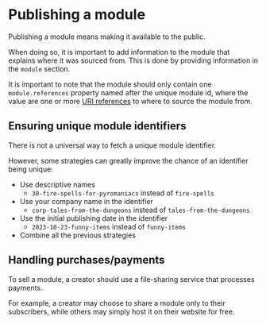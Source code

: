 # Publishing a module

Publishing a module means making it available to the public.

When doing so, it is important to add information to the module that explains where
it was sourced from. This is done by providing information in the `module` section.

It is important to note that the module should only contain one `module.references`
property named after the unique module id, where the value are one or more
[URI references](https://datatracker.ietf.org/doc/html/rfc3986) to where to source the module from.

## Ensuring unique module identifiers

There is not a universal way to fetch a unique module identifier.

However, some strategies can greatly improve the chance of an identifier being
unique:

- Use descriptive names
  - `30-fire-spells-for-pyromaniacs` instead of `fire-spells`
- Use your company name in the identifier
  - `corp-tales-from-the-dungeons` instead of `tales-from-the-dungeons`
- Use the initial publishing date in the identifier
  - `2023-10-23-funny-items` instead of `funny-items`
- Combine all the previous strategies

## Handling purchases/payments

To sell a module, a creator should use a file-sharing service that processes payments.

For example, a creator may choose to share a module only to their subscribers, while others may simply host it on their website for free.